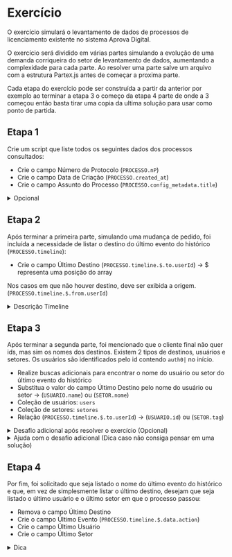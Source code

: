 # Exercício

O exercício simulará o levantamento de dados de processos de licenciamento existente no sistema Aprova Digital.

O exercício será dividido em várias partes simulando a evolução de uma demanda corriqueira do setor de levantamento de dados, aumentando a complexidade para cada parte.
Ao resolver uma parte salve um arquivo com a estrutura Parte`X`.js antes de começar a proxima parte.

Cada etapa do exercício pode ser construída a partir da anterior por exemplo ao terminar a etapa 3 o começo da etapa 4 parte de onde a 3 começou então basta tirar uma copia da ultima solução para usar como ponto de partida.

## Etapa 1

Crie um script que liste todos os seguintes dados dos processos consultados:

- Crie o campo Número de Protocolo (`PROCESSO.nP`)
- Crie o campo Data de Criação (`PROCESSO.created_at`)
- Crie o campo Assunto do Processo (`PROCESSO.config_metadata.title`)

<details>
  <summary>Opcional</summary>

Salve a o resultado da sua busca em um arquivo:

- Do excel para simular o arquivo que seria entregue ao cliente final.
- JSON para facilitar a leitura durante seus testes.

</details>

## Etapa 2

Após terminar a primeira parte, simulando uma mudança de pedido, foi incluída a necessidade de listar o destino do último evento do histórico (`PROCESSO.timeline`):

- Crie o campo Último Destino (`PROCESSO.timeline.$.to.userId`) -> $ representa uma posição do array

Nos casos em que não houver destino, deve ser exibida a origem. (`PROCESSO.timeline.$.from.userId`)

<details>
  <summary>Descrição Timeline</summary>

O campo `timeline` do processo é um vetor que descreve os eventos que ocorreram com o processo desde sua criação até a conclusão.
Caso o evento não transfira o processo de um lugar para outro, a informação de quem disparou o evento estará no campo `from`. Se o evento transferir o processo de lugar, haverá também um campo `to` que indica o destinatário.
Vale observar que tanto a `origem` quanto o `destinatário` podem ser `usuários` ou `setores`.

</details>

## Etapa 3

Após terminar a segunda parte, foi mencionado que o cliente final não quer ids, mas sim os nomes dos destinos. Existem 2 tipos de destinos, usuários e setores. Os usuários são identificados pelo id contendo `auth0|` no início.

- Realize buscas adicionais para encontrar o nome do usuário ou setor do último evento do histórico
- Substitua o valor do campo Último Destino pelo nome do usuário ou setor -> (`USUARIO.name`) ou (`SETOR.nome`)
- Coleção de usuários: `users`
- Coleção de setores: `setores`
- Relação (`PROCESSO.timeline.$.to.userId`) -> (`USUARIO.id`) ou (`SETOR.tag`)

<details>
  <summary>Desafio adicional após resolver o exercício (Opcional)</summary>

Se você utilizou a seguinte estrutura para resolver o exercício acima:

```javascript
for (let i = 0; i < findResult.length; i++) {
  const processo = findResult[i];
  for (let j = 0; j < processo.timeline.length; j++) {
    const event = processo.timeline[j];
    //...
    const findUserResult = await userCollection.findOne(find);
    //...
  }
}
```

Realizando a chamada no banco para verificar o `usuario` dentro do `for` que itera o timeline ou mesmo o for que itera o `processo`.
Isso pode trazer problemas de lentidão.
Cada processo pode chegar a ter 100 ou mais eventos em seu histórico e o total de processos no sistema passa de 50.000.
Portanto se fossem retornados apenas 1000 processos isso já resultaria num dos piores casos em por volta de 10000 chamadas no banco de dados somente para recuperar os nomes dos setores e usuários assumindo 1 chamada por evento no histórico.

Tente mudar a implementação da sua solução para reduzir a quantidade de chamadas necessárias no banco para concluir o levantamento do relatório.

</details>

<details>
<summary>Ajuda com o desafio adicional (Dica caso não consiga pensar em uma solução)</summary>

Existem várias formas de resolver o problema, porém citarei 2 que já utilizei no passado:

- **Solução 1:**

  - **Pró:** Mais simples de implementar.
  - **Con:** Dependendo do tamanho da coleção a ser consultada, pode ocasionar estouro de memória.
  - **Descrição:** Para que não seja necessário consultar o banco de dados para cada evento, basta que no começo da execução se consulte a coleção inteira e salve em uma variável que será consultada em tempo de execução.
  - **Observação:** Para diminuir as chances de estouro de memória, é importante restringir as informações retornadas a somente o necessário usando o termo `$project` do MongoDB.

- **Solução 2:**
  - **Pró:** Limita a quantidade de memória utilizada à quantidade exata de itens necessários para atender à consulta.
  - **Con:** Implementação mais complexa e realiza pelo menos uma chamada para cada item a ser consultado, o que gera mais consultas que a solução anterior.
  - **Descrição:** Ao invés de trazer a coleção toda no início da execução, cria-se uma lista vazia que irá conter os resultados das buscas. Quando precisar realizar uma consulta, antes de chamar o banco, verifica-se se a resposta já não está na lista. Se estiver na lista, pega-se o valor da lista; caso não exista, realiza-se a chamada ao banco e adiciona-se a resposta da consulta na lista.

</details>

## Etapa 4

Por fim, foi solicitado que seja listado o nome do último evento do histórico e que, em vez de simplesmente listar o último destino, desejam que seja listado o último usuário e o último setor em que o processo passou:

- Remova o campo Último Destino
- Crie o campo Último Evento (`PROCESSO.timeline.$.data.action`)
- Crie o campo Último Usuário
- Crie o campo Último Setor

<details>
  <summary>Dica</summary>

Cuidado com os eventos do histórico. É importante lembrar que cada evento pode ter tanto um destinatário quanto uma origem, e cada um desses pode ser um usuário ou setor. Será necessário percorrer o histórico até que todos os campos sejam preenchidos.

</details>
